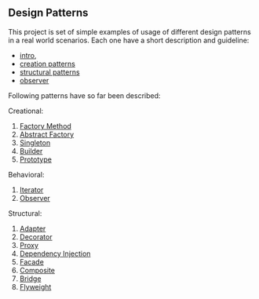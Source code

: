 ## Design Patterns

This project is set of simple examples of usage of different design patterns in a real world scenarios. Each one have a short description and guideline:
- [intro](https://medium.com/@j.kapuscik2/getting-started-with-design-patterns-in-php-4d451ccdfb71),
- [creation patterns](https://medium.com/@j.kapuscik2/creational-design-patterns-in-php-db365d3245ce)
- [structural patterns](https://medium.com/@j.kapuscik2/structural-design-patterns-in-php-519b2f5dc43b)
- [observer](https://medium.com/@j.kapuscik2/observer-pattern-in-php-2ba240f89fb2)
 
Following patterns have so far been described:

Creational:
1. [Factory Method](/creational/factory_method)
2. [Abstract Factory](/creational/abstract_factory)
3. [Singleton](/creational/singleton)
4. [Builder](/creational/builder)
5. [Prototype](/creational/prototype)

Behavioral:
1. [Iterator](/behavioral/iterator)
2. [Observer](/behavioral/observer)
 
Structural:
1. [Adapter](/structural/adapter)
2. [Decorator](/structural/decorator)
3. [Proxy](/structural/proxy)
4. [Dependency Injection](/structural/dependency_injection)
5. [Facade](/structural/facade)
6. [Composite](/structural/composite)
7. [Bridge](/structural/bridge)
8. [Flyweight](/structural/flyweight)
